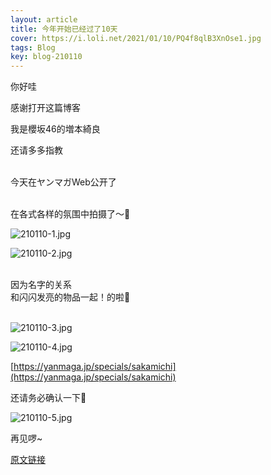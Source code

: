 ```yaml
---
layout: article
title: 今年开始已经过了10天
cover: https://i.loli.net/2021/01/10/PQ4f8qlB3XnOse1.jpg
tags: Blog
key: blog-210110
---
```

你好哇

感谢打开这篇博客

我是櫻坂46的増本綺良

还请多多指教
<br/><br/>

今天在ヤンマガWeb公开了
<br/><br/>

在各式各样的氛围中拍摄了～📸
<!--more-->

![210110-1.jpg](https://i.loli.net/2021/01/10/PQ4f8qlB3XnOse1.jpg)

![210110-2.jpg](https://i.loli.net/2021/01/10/iB4Os85CgjqXToL.jpg)
<br/><br/>

因为名字的关系<br/>
和闪闪发亮的物品一起！的啦💎
<br/><br/>

![210110-3.jpg](https://i.loli.net/2021/01/10/6VXvamNzBMrRfoi.jpg)

![210110-4.jpg](https://i.loli.net/2021/01/10/QfV8DUNqpTCndO3.jpg)

[https://yanmaga.jp/specials/sakamichi](https://yanmaga.jp/specials/sakamichi)


还请务必确认一下🔎

![210110-5.jpg](https://i.loli.net/2021/01/10/AcoU9QJ5TBjPunR.jpg)

再见啰~

[原文链接](https://sakurazaka46.com/s/s46/diary/detail/37417?cd=blog)